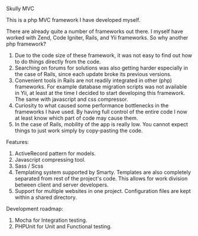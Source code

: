 Skully MVC

This is a php MVC framework I have developed myself.

There are already quite a number of frameworks out there. I myself have worked with Zend, Code Igniter, Rails, and Yii frameworks. So why another php framework?

1. Due to the code size of these framework, it was not easy to find out how to do things directly from the code.
2. Searching on forums for solutions was also getting harder especially in the case of Rails, since each update broke its previous versions.
3. Convenient tools in Rails are not readily integrated in other (php) frameworks. For example database migration scripts was not available in Yii, at least at the time I decided to start developing this framework. The same with javascript and css compressor.
4. Curiosity to what caused some performance bottlenecks in the frameworks I have used. By having full control of the entire code I now at least know which part of code may cause them.
5. In the case of Rails, mobility of the app is really low. You cannot expect things to just work simply by copy-pasting the code.

Features:

1. ActiveRecord pattern for models.
2. Javascript compressing tool.
3. Sass / Scss
4. Templating system supported by Smarty. Templates are also completely separated from rest of the project's code. This allows for work division between client and server developers.
5. Support for multiple websites in one project. Configuration files are kept within a shared directory.

Development roadmap:
1. Mocha for Integration testing.
2. PHPUnit for Unit and Functional testing.
